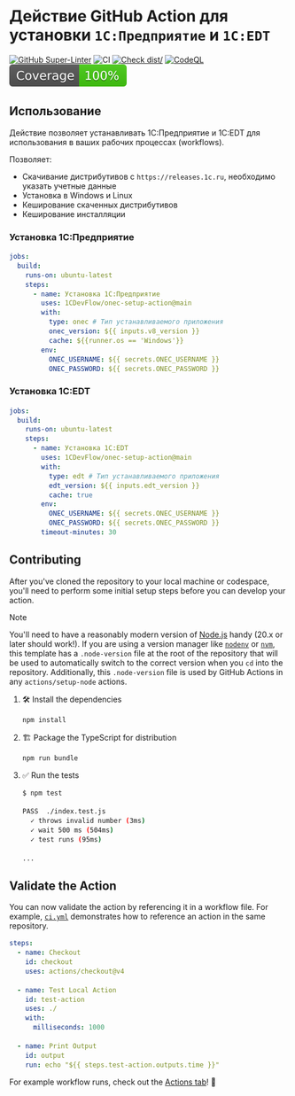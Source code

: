 # Действие GitHub Action для установки `1С:Предприятие` и `1C:EDT`

[![GitHub Super-Linter](https://github.com/1CDevFlow/onec-setup-action/actions/workflows/linter.yml/badge.svg)](https://github.com/super-linter/super-linter)
![CI](https://github.com/1CDevFlow/onec-setup-action/actions/workflows/ci.yml/badge.svg)
[![Check dist/](https://github.com/1CDevFlow/onec-setup-action/actions/workflows/check-dist.yml/badge.svg)](https://github.com/1CDevFlow/onec-setup-action/actions/workflows/check-dist.yml)
[![CodeQL](https://github.com/1CDevFlow/onec-setup-action/actions/workflows/codeql-analysis.yml/badge.svg)](https://github.com/1CDevFlow/onec-setup-action/actions/workflows/codeql-analysis.yml)
[![Coverage](./badges/coverage.svg)](./badges/coverage.svg)

## Использование

Действие позволяет устанавливать 1С:Предприятие и 1C:EDT для использования в
ваших рабочих процессах (workflows).

Позволяет:

- Скачивание дистрибутивов с `https://releases.1c.ru`, необходимо указать
  учетные данные
- Установка в Windows и Linux
- Кеширование скаченных дистрибутивов
- Кеширование инсталляции

### Установка 1С:Предприятие

```yml
jobs:
  build:
    runs-on: ubuntu-latest
    steps:
      - name: Установка 1С:Предприятие
        uses: 1CDevFlow/onec-setup-action@main
        with:
          type: onec # Тип устанавливаемого приложения
          onec_version: ${{ inputs.v8_version }}
          cache: ${{runner.os == 'Windows'}}
        env:
          ONEC_USERNAME: ${{ secrets.ONEC_USERNAME }}
          ONEC_PASSWORD: ${{ secrets.ONEC_PASSWORD }}
```

### Установка 1C:EDT

```yml
jobs:
  build:
    runs-on: ubuntu-latest
    steps:
      - name: Установка 1C:EDT
        uses: 1CDevFlow/onec-setup-action@main
        with:
          type: edt # Тип устанавливаемого приложения
          edt_version: ${{ inputs.edt_version }}
          cache: true
        env:
          ONEC_USERNAME: ${{ secrets.ONEC_USERNAME }}
          ONEC_PASSWORD: ${{ secrets.ONEC_PASSWORD }}
        timeout-minutes: 30
```

## Contributing

After you've cloned the repository to your local machine or codespace, you'll
need to perform some initial setup steps before you can develop your action.

> [!NOTE]
>
> You'll need to have a reasonably modern version of
> [Node.js](https://nodejs.org) handy (20.x or later should work!). If you are
> using a version manager like [`nodenv`](https://github.com/nodenv/nodenv) or
> [`nvm`](https://github.com/nvm-sh/nvm), this template has a `.node-version`
> file at the root of the repository that will be used to automatically switch
> to the correct version when you `cd` into the repository. Additionally, this
> `.node-version` file is used by GitHub Actions in any `actions/setup-node`
> actions.

1. :hammer_and_wrench: Install the dependencies

   ```bash
   npm install
   ```

1. :building_construction: Package the TypeScript for distribution

   ```bash
   npm run bundle
   ```

1. :white_check_mark: Run the tests

   ```bash
   $ npm test

   PASS  ./index.test.js
     ✓ throws invalid number (3ms)
     ✓ wait 500 ms (504ms)
     ✓ test runs (95ms)

   ...
   ```

## Validate the Action

You can now validate the action by referencing it in a workflow file. For
example, [`ci.yml`](./.github/workflows/ci.yml) demonstrates how to reference an
action in the same repository.

```yaml
steps:
  - name: Checkout
    id: checkout
    uses: actions/checkout@v4

  - name: Test Local Action
    id: test-action
    uses: ./
    with:
      milliseconds: 1000

  - name: Print Output
    id: output
    run: echo "${{ steps.test-action.outputs.time }}"
```

For example workflow runs, check out the
[Actions tab](https://github.com/1CDevFlow/onec-setup-action/actions)! :rocket:
